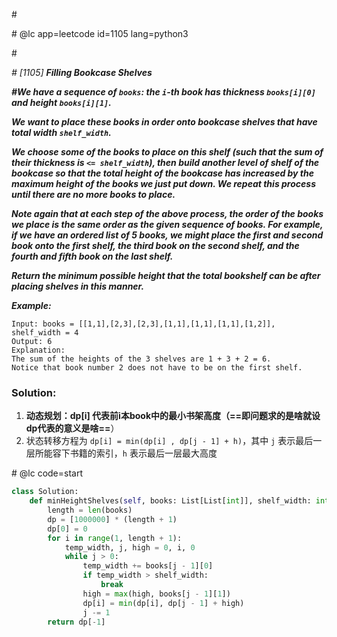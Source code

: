 \#

\# @lc app=leetcode id=1105 lang=python3

\#

*\# [1105] **Filling Bookcase Shelves***

***\#We have a sequence of `books`: the `i`-th book has thickness `books[i][0]` and height `books[i][1]`.***

***We want to place these books in order onto bookcase shelves that have total width `shelf_width`.***

***We choose some of the books to place on this shelf (such that the sum of their thickness is `<= shelf_width`), then build another level of shelf of the bookcase so that the total height of the bookcase has increased by the maximum height of the books we just put down. We repeat this process until there are no more books to place.***

***Note again that at each step of the above process, the order of the books we place is the same order as the given sequence of books. For example, if we have an ordered list of 5 books, we might place the first and second book onto the first shelf, the third book on the second shelf, and the fourth and fifth book on the last shelf.***

***Return the minimum possible height that the total bookshelf can be after placing shelves in this manner.***

***Example:***

```
Input: books = [[1,1],[2,3],[2,3],[1,1],[1,1],[1,1],[1,2]], shelf_width = 4
Output: 6
Explanation:
The sum of the heights of the 3 shelves are 1 + 3 + 2 = 6.
Notice that book number 2 does not have to be on the first shelf.
```

### Solution:

1. **动态规划：**dp[i] 代表前i本book中的最小书架高度（**==即问题求的是啥就设dp代表的意义是啥==**）
2. 状态转移方程为 `dp[i] = min(dp[i] , dp[j - 1] + h)`，其中 `j` 表示最后一层所能容下书籍的索引，`h` 表示最后一层最大高度

\# @lc code=start

```python
class Solution:
    def minHeightShelves(self, books: List[List[int]], shelf_width: int) -> int:
        length = len(books)
        dp = [1000000] * (length + 1)
        dp[0] = 0
        for i in range(1, length + 1):
            temp_width, j, high = 0, i, 0
            while j > 0:
                temp_width += books[j - 1][0]
                if temp_width > shelf_width:
                    break
                high = max(high, books[j - 1][1])
                dp[i] = min(dp[i], dp[j - 1] + high)
                j -= 1
        return dp[-1]
```

